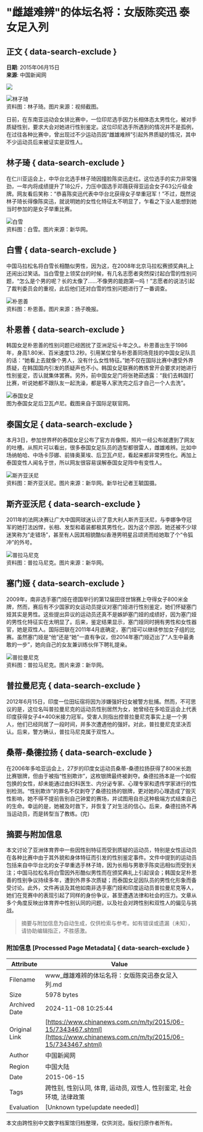 # "雌雄难辨"的体坛名将：女版陈奕迅 泰女足入列

## 正文 { data-search-exclude }


**日期**: 2015年06月15日  
**来源**: 中国新闻网

![](http://i3.chinanews.com/2014/wap/images/top.png)

![林子琦](http://i3.chinanews.com/ty/2015/06-15/U445P4T8D7343467F107DT20150615092457.jpg)  
资料图：林子琦。图片来源：视频截图。

日前，在东南亚运动会女排比赛中，一位印尼选手因力长相体态太男性化，被对手质疑性别，要求大会对她进行性别鉴定。这位印尼选手所遇到的情况并不是孤例，在过往各种比赛中，曾出现过不少运动员因“雌雄难辨”引起外界质疑的情况，其中不少运动员后来被证实是双性人。

## 林子琦 { data-search-exclude }

在仁川亚运会上，中华台北选手林子琦因撞脸陈奕迅走红。这位选手的实力非常强劲，一年内将成绩提升了18公斤，力压中国选手邓薇获得亚运会女子63公斤级金牌。网友看后笑称：“恭喜陈奕迅代表中华台北获得女子举重冠军！”不过，既然说林子琦长得像陈奕迅，就说明她的女性化特征太不明显了，乍看之下没人能想到她当时参加的是女子举重比赛。

![白雪](http://i3.chinanews.com/ty/2015/06-15/U445P4T8D7343638F107DT20150615092108.jpg)  
资料图：白雪。图片来源：新华网。

## 白雪 { data-search-exclude }

中国马拉松名将白雪长相酷似男性，因为这，在2008年北京马拉松赛颁奖典礼上还闹出过笑话。当白雪登上领奖台的时候，有几名志愿者突然探讨起白雪的性别问题，“怎么是个男的呢？长的太像了……不像男的能跑第一吗！”志愿者的说法引起了裁判委员会的重视，此后他们还对白雪的性别问题进行了一番调查。

![朴恩善](http://i3.chinanews.com/ty/2015/06-15/U445P4T8D7343639F107DT20150615092052.bmp)  
资料图：朴恩善。图片来源：扬子晚报。

## 朴恩善 { data-search-exclude }

韩国女足朴恩善的性别问题已经困扰了亚洲足坛十年之久。朴恩善出生于1986年，身高1.80米、百米速度13.2秒。引用某位曾与朴恩善同场竞技的中国女足队员的话：“她看上去就像个男人，没有什么女性特征。”她不仅在国际比赛中遭受外界质疑，在韩国国内引发的质疑声也不小。韩国女足联赛的教练曾开会要求对她进行性别鉴定，否认就集体罢赛。另外，前中国女足门将张艳茹透露：“我们去韩国打比赛，听说她都不跟队友一起洗澡，都是等人家洗完之后才自己一个人去洗”。

![泰国女足](http://i3.chinanews.com/ty/2015/06-15/U445P4T8D7343640F107DT20150615092001.jpg)  
图为泰国女足后卫瓦卢尼。截图来自于国际足联官网。

## 泰国女足 { data-search-exclude }

本月3日，参加世界杯的泰国女足公布了官方肖像照，照片一经公布就遭到了网友的吐槽。从照片可以看出，很多泰国女足队员的造型都很雷人，雌雄难辨。比如中场纳帕哈、中场卡莎娜、前锋奥莱埃、后卫瓦卢尼，看起来都非常男性化。再加上泰国变性人闻名于世，所以网友很容易误解泰国女足阵中有变性人。

![斯齐亚沃尼](http://i3.chinanews.com/ty/2015/06-15/U445P4T8D7343641F107DT20150615091943.jpg)  
资料图：斯齐亚沃尼。图片来源：新华网。新华社记者王毓国摄。

## 斯齐亚沃尼 { data-search-exclude }

2011年的法网决赛让广大中国网球迷认识了意大利人斯齐亚沃尼，与李娜争夺冠军的她打法凶悍，长相、发型和着装都极其男性化，因为这个原因，她还被不少球迷笑称为“走错场”，甚至有人因其相貌酷似香港男明星吕颂贤而给她取了个“令狐冲”的外号。

![普拉马尼克](http://i3.chinanews.com/ty/2015/06-15/U445P4T8D7343642F107DT20150615091916.jpg)  
资料图：普拉马尼克。图片来源：新华网。

## 塞门娅 { data-search-exclude }

2009年，南非选手塞门娅在德国举行的第12届田径世锦赛上夺得女子800米金牌，然而，赛后有不少国家的女运动员提议对塞门娅进行性别鉴定，她们怀疑塞门娅其实是男性。这些提出异议的运动员还真不是嫉妒塞门娅的成绩好，因为塞门娅的男性化特征实在太明显了。后来，鉴定结果显示，塞门娅同时拥有男性和女性器官，她是双性人。国际田联在2011年4月底确定，塞门娅可以继续参加女子组的比赛。虽然塞门娅是“他”还是“她”一直有争议，但2014年塞门娅迈出了“人生中最勇敢的一步”，她向自己的女友兼训练伙伴下聘礼提亲。

![普拉曼尼克](http://i3.chinanews.com/ty/2015/06-15/U445P4T8D7343643F107DT20150615091858.jpg)  
资料图：普拉马尼克。图片来源：新华网。

## 普拉曼尼克 { data-search-exclude }

2012年6月15日，印度一位田坛宿将因为涉嫌强奸妇女被警方批捕。然而，不可思议的是，这位名叫普拉曼尼克的运动员性别居然为女，她曾经在多哈亚运会上代表印度获得女子4×400米接力冠军。受害人则指出控普拉曼尼克事实上是一个男人，他们已经同居了一段时间，并多次遭遇他的强奸。对此，普拉曼尼克坚决否认。后来，警方确认，普拉马尼克属于双性人。

## 桑蒂-桑德拉扬 { data-search-exclude }

在2006年多哈亚运会上，27岁的印度女运动员桑蒂-桑德拉扬获得了800米长跑比赛银牌，但由于被指“性别欺诈”，这枚银牌最终被剥夺。桑德拉扬本是一个如假包换的女性，却未能通过由妇科医生、内分泌专家、心理专家和遗传学家进行的性别检测。“性别欺诈”的罪名不仅剥夺了桑德拉扬的银牌，更对她的心理造成了毁灭性影响，她不得不提前告别自己钟爱的赛场，并试图用自杀这种极端方式结束自己的生命。幸运的是，她被及时救下，并恢复了对生活的信心。后来，桑德拉扬不再当运动员，而是转型当了教练。(完)
<!-- tcd_original_link https://www.chinanews.com.cn/m/ty/2015/06-15/7343467.shtml -->
## 摘要与附加信息

<!-- tcd_abstract -->
本文讨论了亚洲体育界中一些因性别特征而受到质疑的运动员，特别是女性运动员在各种比赛中由于其外貌和身体特征而引发的性别鉴定事件。文件中提到的运动员包括来自中华台北的女子举重选手林子琦，因为长相与男歌手陈奕迅相似而受到关注；中国马拉松名将白雪因外形酷似男性而在颁奖典礼上引起误会；韩国女足朴恩善的性别争议持续多年，遭到外界多次质疑；而泰国女足因队员的男性化形象而备受讨论。此外，文件再谈及其他如南非选手塞门娅和印度运动员普拉曼尼克等人，她们在竞赛中的表现引起了同样的身份争议，甚至遭遇法律和社会的压力。文章从多个角度反映出体育界中性别认同的问题，以及社会对跨性别和双性人的偏见与挑战。
<!-- tcd_abstract_end -->

> 摘要与附加信息为自动生成，仅供检索与参考。如有错误或遗漏（未知），请协助编辑指正，不胜感激。

### 附加信息 [Processed Page Metadata] { data-search-exclude }

| Attribute       | Value                                  |
|-----------------|----------------------------------------|
| Filename        | www_雌雄难辨的体坛名将：女版陈奕迅泰女足入列.md                             |
| Size            | 5978 bytes                           |
| Archived Date   | 2024-11-08 10:25:44                             |
| Original Link   | [https://www.chinanews.com.cn/m/ty/2015/06-15/7343467.shtml](https://www.chinanews.com.cn/m/ty/2015/06-15/7343467.shtml)                       |
| Author          | 中国新闻网                               |
| Region          | 中国大陆                               |
| Date            | 2015-06-15                                 |
| Tags            | 跨性别, 性别认同, 体育, 运动员, 双性人, 性别鉴定, 社会环境, 法律政策                                 |
| Evaluation            | [Unknown type(update needed)]                                 |
<!-- tcd_table_end -->

本文由跨性别中文数字档案馆归档整理，仅供浏览。版权归原作者所有。
